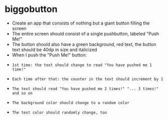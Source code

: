 # biggobutton
- Create an app that consists of nothing but a giant button filling the screen
- The entire screen should consist of a single pushbutton, labeled "Push Me!"
- The button should also have a green background, red text, the button text should be 40dp in size and italicized
- When I push the "Push Me!" button:
-     1st time: the text should change to read "You have pushed me 1 time!"
-     Each time after that: the counter in the text should increment by 1
-     The text should read "You have pushed me 2 times!" "... 3 times!" and so on
-     The background color should change to a random color
-     The text color should randomly change, too
